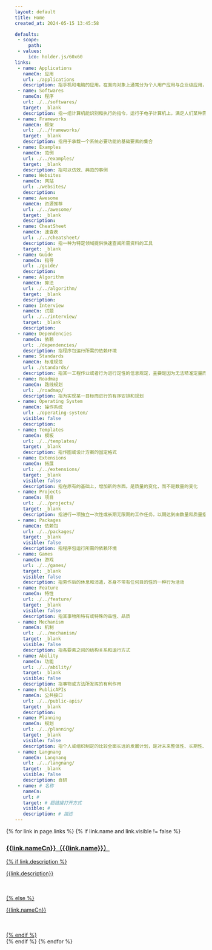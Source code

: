 ```yaml
---
layout: default
title: Home
created_at: 2024-05-15 13:45:58

defaults:
 - scope:
     path:
 - values:
     ico: holder.js/60x60 
links:
 - name: Applications
   nameCn: 应用
   url: ./applications
   description: 指手机和电脑的应用。在面向对象上通常分为个人用户应用与企业级应用，在移动端系统分类上主要包括iOS、Android和windows phone的xap和appx。
 - name: Softwares
   nameCn: 程序
   url: ./../softwares/
   target: _blank
   description: 指一组计算机能识别和执行的指令，运行于电子计算机上，满足人们某种需求的信息化工具
 - name: Frameworks
   nameCn: 框架
   url: ./../frameworks/
   target: _blank
   description: 指用于承载一个系统必要功能的基础要素的集合
 - name: Examples
   nameCn: 范例
   url: ./../examples/
   target: _blank
   description: 指可以仿效、典范的事例
 - name: Websites
   nameCn: 网站
   url: ./websites/
   description: 
 - name: Awesome
   nameCn: 资源推荐
   url: ./../awesome/
   target: _blank
   description: 
 - name: CheatSheet
   nameCn: 速查表
   url: ./../cheatsheet/
   description: 指一种为特定领域提供快速查阅所需资料的工具
   target: _blank
 - name: Guide
   nameCn: 指导
   url: ./guide/
   description: 
 - name: Algorithm
   nameCn: 算法
   url: ./../algorithm/
   target: _blank
   description: 
 - name: Interview
   nameCn: 试题
   url: ./../interview/
   target: _blank
   description: 
 - name: Dependencies
   nameCn: 依赖
   url: ./dependencies/
   description: 指程序包运行所需的依赖环境
 - name: Standards
   nameCn: 标准规范
   url: ./standards/
   description: 指某一工程作业或者行为进行定性的信息规定，主要是因为无法精准定量而形成的标准
 - name: Roadmap
   nameCn: 路线规划
   url: ./roadmap/
   description: 指为实现某一目标而进行的有序安排和规划
 - name: Operating System
   nameCn: 操作系统
   url: ./operating-system/
   visible: false
   description: 
 - name: Templates
   nameCn: 模板
   url: ./../templates/
   target: _blank
   description: 指作图或设计方案的固定格式
 - name: Extensions
   nameCn: 拓展
   url: ./../extensions/
   target: _blank
   visible: false  
   description: 指在原有的基础上，增加新的东西。是质量的变化，而不是数量的变化
 - name: Projects
   nameCn: 项目
   url: ./../projects/
   target: _blank
   description: 指进行一项独立一次性或长期无限期的工作任务，以期达到由数量和质量指标所限定的目标
 - name: Packages
   nameCn: 依赖包
   url: ./../packages/
   target: _blank
   visible: false   
   description: 指程序包运行所需的依赖环境
 - name: Games
   nameCn: 游戏
   url: ./../games/
   target: _blank
   visible: false
   description: 指劳作后的休息和消遣，本身不带有任何目的性的一种行为活动
 - name: Feature
   nameCn: 特性
   url: ./../feature/
   target: _blank
   visible: false
   description: 指某事物所特有或特殊的品性、品质
 - name: Mechanism
   nameCn: 机制
   url: ./../mechanism/
   target: _blank
   visible: false
   description: 指各要素之间的结构关系和运行方式
 - name: Ability
   nameCn: 功能
   url: ./../ability/
   target: _blank
   visible: false
   description: 指事物或方法所发挥的有利作用
 - name: PublicAPIs
   nameCn: 公共接口
   url: ./../public-apis/
   target: _blank
   description: 
 - name: Planning
   nameCn: 规划
   url: ./../planning/
   target: _blank
   visible: false
   description: 指个人或组织制定的比较全面长远的发展计划，是对未来整体性、长期性、基本性问题的思考和考量，设计未来整套行动的方案
 - name: Langnang
   nameCn: Langnang
   url: ./../langnang/
   target: _blank
   visible: false
   description: 自研
 - name: # 名称
   nameCn: 
   url: #
   target: # 超链接打开方式 
   visible: #
   description: # 描述
---
```


<!-- - [Applications](./applications/): 应用
- [Awesome](./awesome/): 资源列表
- [CheatSheet](./cheatsheet/): 速查表
- [Softwares](./softwares/): 程序
- [Websites](./websites/): 网站
- [SVG](./svg.md)
- [ICO](./ico.md)
- [Emoji](./emoji.md) -->
<style>
    .media>img{
        /* display:none; */
    }
</style>
<div class="container">
  <div class="row row-cols-1 row-cols-sm-2 row-cols-md-3" style="margin-left: -23px;margin-right: -23px">
    {% for link in page.links %}
      {% if link.name and link.visible != false %}
      <div class="col p-2">
          <a class="card text-decoration-none" href="{{link.url}}" target="{{link.target}}">
              <div class="card-body p-3">
                  <div class="media">
                      <!-- <img src="holder.js/60x60" class="align-self-center mr-2" alt="..."> -->
                      <div class="media-body">
                          <h3 class="card-title mt-0 mb-1">{{link.nameCn}}（{{link.name}}）</h3>
                            {% if link.description %}
                              <p class="card-text text-wrap text-truncate text-muted mb-0" style="height: 3.2rem;display: -webkit-box; -webkit-line-clamp: 2; -webkit-box-orient: vertical;" title="{{link.description}}"> {{link.description}} </p>
                            {% else %}
                              <p class="card-text text-wrap text-truncate text-muted mb-0" style="height: 3.2rem;display: -webkit-box; -webkit-line-clamp: 2; -webkit-box-orient: vertical;" title="{{link.nameCn}}"> {{link.nameCn}} </p>
                            {% endif %}
                      </div>
                  </div>
              </div>
          </a>
      </div>
      {% endif %}
    {% endfor %}
  </div>
</div>

<!-- {% gist ab8ce66b0cada4ecb75a20ec67d481a8 package.json %} -->

<!--
```sh
docs
  ├─ applications     # 应用
  ├─ frameworks       # 框架
  ├─ softwares        # 软件
  ├─ extesions        # 拓展
  ├─ examples         # 范例
  ├─ templates        # 模板
  ├─ packages         # 包裹
  ├─ tools            # 工具
  ├─ games            # 游戏
  └─ projects         # 项目
    ├─ website
    ├─ cheatsheet
    ├─ awesome
    └─ roadmap      
```
-->